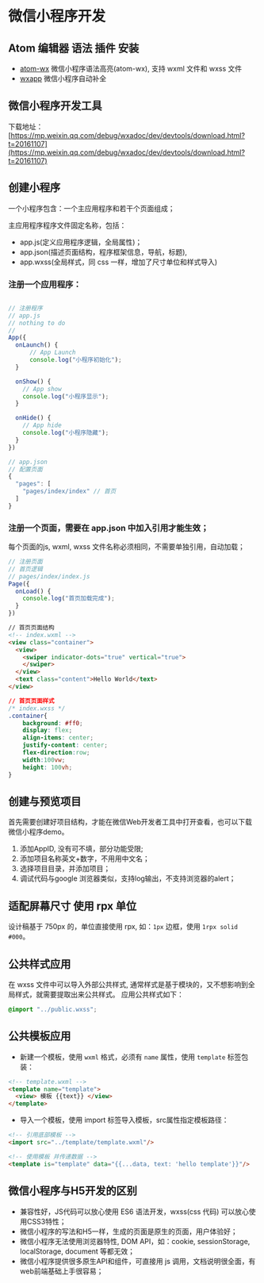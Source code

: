 # 微信小程序开发
## Atom 编辑器 语法 插件 安装
- [atom-wx](https://atom.io/packages/atom-wx "atom-wx") 微信小程序语法高亮(atom-wx), 支持 wxml 文件和 wxss 文件
- [wxapp](https://github.com/xiadd/atom-wxapp "wxapp") 微信小程序自动补全

## 微信小程序开发工具

下载地址：   [https://mp.weixin.qq.com/debug/wxadoc/dev/devtools/download.html?t=20161107](https://mp.weixin.qq.com/debug/wxadoc/dev/devtools/download.html?t=20161107)

## 创建小程序

一个小程序包含：一个主应用程序和若干个页面组成；  

主应用程序程序文件固定名称，包括：
- app.js(定义应用程序逻辑，全局属性)；
- app.json(描述页面结构，程序框架信息，导航，标题),
- app.wxss(全局样式，同 css 一样，增加了尺寸单位和样式导入)

### 注册一个应用程序：
```javascript

// 注册程序
// app.js
// nothing to do
//
App({
  onLaunch() {
      // App Launch
      console.log("小程序初始化");
  }

  onShow() {
    // App show
    console.log("小程序显示");
  }

  onHide() {
    // App hide
    console.log("小程序隐藏");
  }
})

// app.json
// 配置页面
{
  "pages": [
    "pages/index/index" // 首页
  ]
}
```

### 注册一个页面，需要在 app.json 中加入引用才能生效；  
每个页面的js, wxml, wxss 文件名称必须相同，不需要单独引用，自动加载；
```javascript
// 注册页面
// 首页逻辑
// pages/index/index.js
Page({
  onLoad() {
    console.log("首页加载完成");
  }
})
```
```HTML
// 首页页面结构
<!-- index.wxml -->
<view class="container">
  <view>
    <swiper indicator-dots="true" vertical="true">
    </swiper>
  </view>
  <text class="content">Hello World</text>
</view>
```
```css
// 首页页面样式
/* index.wxss */
.container{
    background: #ff0;
    display: flex;
    align-items: center;
    justify-content: center;
    flex-direction:row;
    width:100vw;
    height: 100vh;
}

```
## 创建与预览项目
首先需要创建好项目结构，才能在微信Web开发者工具中打开查看，也可以下载微信小程序demo。  

1. 添加AppID, 没有可不填，部分功能受限;
2. 添加项目名称英文+数字，不用用中文名；
3. 选择项目目录，并添加项目；
4. 调试代码与google 浏览器类似，支持log输出，不支持浏览器的alert；

## 适配屏幕尺寸 使用 rpx 单位
设计稿基于 750px 的，单位直接使用 rpx, 如：`1px` 边框，使用 `1rpx solid #000`。

## 公共样式应用

在 wxss 文件中可以导入外部公共样式, 通常样式是基于模块的，又不想影响到全局样式，就需要提取出来公共样式。
应用公共样式如下：  

```css
@import "../public.wxss";
```

## 公共模板应用
- 新建一个模板，使用 `wxml` 格式，必须有 `name` 属性，使用 `template` 标签包装：
```html
<!-- template.wxml -->
<template name="template">
  <view> 模板 {{text}} </view>
</template>

```  
- 导入一个模板，使用 import 标签导入模板，src属性指定模板路径：  
```html
<!-- 引用底部模板 -->
<import src="../template/template.wxml"/>

<!-- 使用模板 并传递数据 -->
<template is="template" data="{{...data, text: 'hello template'}}"/>
```

## 微信小程序与H5开发的区别
- 兼容性好，JS代码可以放心使用 ES6 语法开发，wxss(css 代码) 可以放心使用CSS3特性；
- 微信小程序的写法和H5一样，生成的页面是原生的页面，用户体验好；
- 微信小程序无法使用浏览器特性, DOM API，如：cookie, sessionStorage, localStorage, document 等都无效；
- 微信小程序提供很多原生API和组件，可直接用 js 调用，文档说明很全面，有web前端基础上手很容易；
